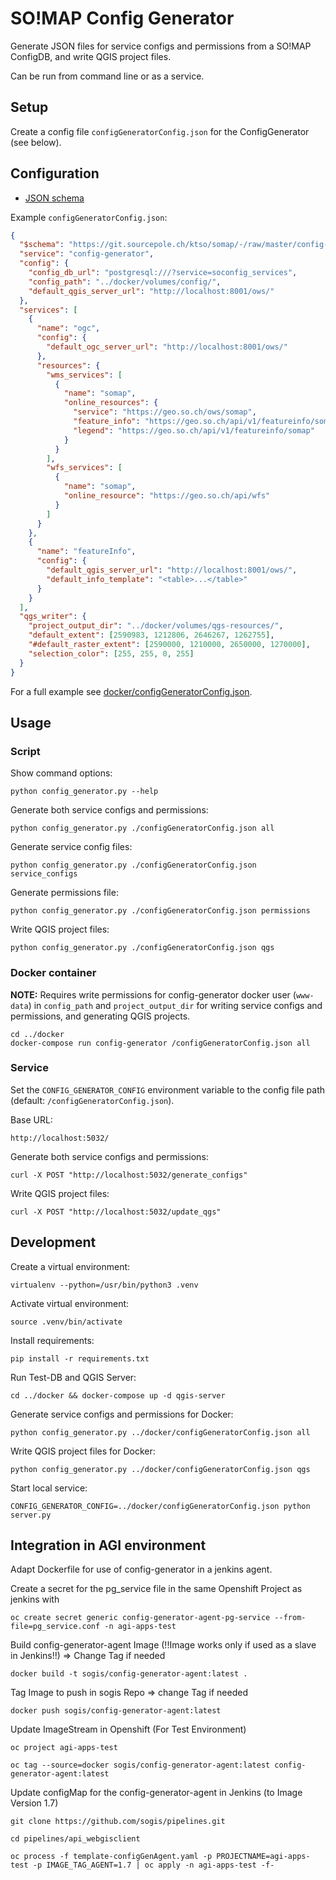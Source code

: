 SO!MAP Config Generator
=======================

Generate JSON files for service configs and permissions from a SO!MAP ConfigDB, and write QGIS project files.

Can be run from command line or as a service.


Setup
-----

Create a config file `configGeneratorConfig.json` for the ConfigGenerator (see below).


Configuration
-------------

* [JSON schema](schemas/sogis-config-generator.json)

Example `configGeneratorConfig.json`:
```json
{
  "$schema": "https://git.sourcepole.ch/ktso/somap/-/raw/master/config-generator/schemas/sogis-config-generator.json",
  "service": "config-generator",
  "config": {
    "config_db_url": "postgresql:///?service=soconfig_services",
    "config_path": "../docker/volumes/config/",
    "default_qgis_server_url": "http://localhost:8001/ows/"
  },
  "services": [
    {
      "name": "ogc",
      "config": {
        "default_ogc_server_url": "http://localhost:8001/ows/"
      },
      "resources": {
        "wms_services": [
          {
            "name": "somap",
            "online_resources": {
              "service": "https://geo.so.ch/ows/somap",
              "feature_info": "https://geo.so.ch/api/v1/featureinfo/somap",
              "legend": "https://geo.so.ch/api/v1/featureinfo/somap"
            }
          }
        ],
        "wfs_services": [
          {
            "name": "somap",
            "online_resource": "https://geo.so.ch/api/wfs"
          }
        ]
      }
    },
    {
      "name": "featureInfo",
      "config": {
        "default_qgis_server_url": "http://localhost:8001/ows/",
        "default_info_template": "<table>...</table>"
      }
    }
  ],
  "qgs_writer": {
    "project_output_dir": "../docker/volumes/qgs-resources/",
    "default_extent": [2590983, 1212806, 2646267, 1262755],
    "#default_raster_extent": [2590000, 1210000, 2650000, 1270000],
    "selection_color": [255, 255, 0, 255]
  }
}
```

For a full example see [docker/configGeneratorConfig.json](../docker/configGeneratorConfig.json).


Usage
-----

### Script

Show command options:

    python config_generator.py --help

Generate both service configs and permissions:

    python config_generator.py ./configGeneratorConfig.json all

Generate service config files:

    python config_generator.py ./configGeneratorConfig.json service_configs

Generate permissions file:

    python config_generator.py ./configGeneratorConfig.json permissions

Write QGIS project files:

    python config_generator.py ./configGeneratorConfig.json qgs

### Docker container

**NOTE:** Requires write permissions for config-generator docker user (`www-data`) in `config_path` and `project_output_dir` for writing service configs and permissions, and generating QGIS projects.

    cd ../docker
    docker-compose run config-generator /configGeneratorConfig.json all

### Service

Set the `CONFIG_GENERATOR_CONFIG` environment variable to the config file path (default: `/configGeneratorConfig.json`).

Base URL:

    http://localhost:5032/

Generate both service configs and permissions:

    curl -X POST "http://localhost:5032/generate_configs"

Write QGIS project files:

    curl -X POST "http://localhost:5032/update_qgs"


Development
-----------

Create a virtual environment:

    virtualenv --python=/usr/bin/python3 .venv

Activate virtual environment:

    source .venv/bin/activate

Install requirements:

    pip install -r requirements.txt

Run Test-DB and QGIS Server:

    cd ../docker && docker-compose up -d qgis-server

Generate service configs and permissions for Docker:

    python config_generator.py ../docker/configGeneratorConfig.json all

Write QGIS project files for Docker:

    python config_generator.py ../docker/configGeneratorConfig.json qgs

Start local service:

    CONFIG_GENERATOR_CONFIG=../docker/configGeneratorConfig.json python server.py

Integration in AGI environment
------------------------------

Adapt Dockerfile for use of config-generator in a jenkins agent.

Create a secret for the pg_service file in the same Openshift Project as jenkins with

    oc create secret generic config-generator-agent-pg-service --from-file=pg_service.conf -n agi-apps-test

Build config-generator-agent Image (!!Image works only if used as a slave in Jenkins!!) => Change Tag if needed

    docker build -t sogis/config-generator-agent:latest .

Tag Image to push in sogis Repo => change Tag if needed

    docker push sogis/config-generator-agent:latest

Update ImageStream in Openshift (For Test Environment)

    oc project agi-apps-test

    oc tag --source=docker sogis/config-generator-agent:latest config-generator-agent:latest

Update configMap for the config-generator-agent in Jenkins (to Image Version 1.7)

    git clone https://github.com/sogis/pipelines.git
    
    cd pipelines/api_webgisclient

    oc process -f template-configGenAgent.yaml -p PROJECTNAME=agi-apps-test -p IMAGE_TAG_AGENT=1.7 | oc apply -n agi-apps-test -f-  
